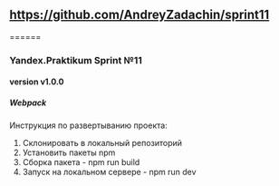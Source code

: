 ## https://github.com/AndreyZadachin/sprint11
======
### Yandex.Praktikum Sprint №11
#### version v1.0.0
##### Webpack

Инструкция по развертыванию проекта:

1. Склонировать в локальный репозиторий
2. Установить пакеты npm
3. Сборка пакета - npm run build
4. Запуск на локальном сервере - npm run dev
